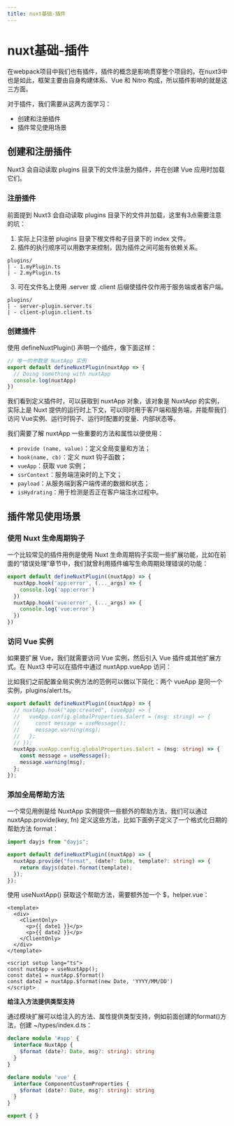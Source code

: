 ```yaml
---
title: nuxt基础-插件
---
```


# nuxt基础-插件

在webpack项目中我们也有插件，插件的概念是影响贯穿整个项目的。在nuxt3中也是如此，框架主要由自身构建体系、Vue 和 Nitro 构成，所以插件影响的就是这三方面。

对于插件，我们需要从这两方面学习：

- 创建和注册插件
- 插件常见使用场景

## 创建和注册插件

Nuxt3 会自动读取 plugins 目录下的文件注册为插件，并在创建 Vue 应用时加载它们。

### 注册插件

前面提到 Nuxt3 会自动读取 plugins 目录下的文件并加载，这里有3点需要注意的坑：

1. 实际上只注册 plugins 目录下根文件和子目录下的 index 文件。
2. 插件的执行顺序可以用数字来控制，因为插件之间可能有依赖关系。
```
plugins/
| - 1.myPlugin.ts
| - 2.myPlugin.ts
```
3. 可在文件名上使用 .server 或 .client 后缀使插件仅作用于服务端或者客户端。
```
plugins/
| - server-plugin.server.ts
| - client-plugin.client.ts
```

### 创建插件

使用 defineNuxtPlugin() 声明一个插件，像下面这样：

```ts
// 唯一的参数是 NuxtApp 实例
export default defineNuxtPlugin(nuxtApp => {
  // Doing something with nuxtApp
  console.log(nuxtApp)
})
```

我们看到定义插件时，可以获取到 nuxtApp 对象，该对象是 NuxtApp 的实例，实际上是 Nuxt 提供的运行时上下文，可以同时用于客户端和服务端，并能帮我们访问 Vue实例、运行时钩子、运行时配置的变量、内部状态等。

我们需要了解 nuxtApp 一些重要的方法和属性以便使用：

- `provide (name, value)`：定义全局变量和方法；
- `hook(name, cb)`：定义 nuxt 钩子函数；
- `vueApp`：获取 vue 实例；
- `ssrContext`：服务端渲染时的上下文；
- `payload`：从服务端到客户端传递的数据和状态；
- `isHydrating`：用于检测是否正在客户端注水过程中。

## 插件常见使用场景

### 使用 Nuxt 生命周期钩子

一个比较常见的插件用例是使用 Nuxt 生命周期钩子实现一些扩展功能，比如在前面的“错误处理”章节中，我们就曾利用插件编写生命周期处理错误的功能：

```ts
export default defineNuxtPlugin((nuxtApp) => {
  nuxtApp.hook('app:error', (..._args) => {
    console.log('app:error')
  })
  nuxtApp.hook('vue:error', (..._args) => {
    console.log('vue:error')
  })
})
```

### 访问 Vue 实例

如果要扩展 Vue，我们就需要访问 Vue 实例，然后引入 Vue 插件或其他扩展方式。在 Nuxt3 中可以在插件中通过 nuxtApp.vueApp 访问：

比如我们之前配置全局实例方法的范例可以做以下简化：两个 vueApp 是同一个实例，plugins/alert.ts。

```ts
export default defineNuxtPlugin((nuxtApp) => {
  // nuxtApp.hook("app:created", (vueApp) => {
  //   vueApp.config.globalProperties.$alert = (msg: string) => {
  //     const message = useMessage();
  //     message.warning(msg);
  //   };
  // });
  nuxtApp.vueApp.config.globalProperties.$alert = (msg: string) => {
    const message = useMessage();
    message.warning(msg);
  };
});
```

### 添加全局帮助方法

一个常见用例是给 NuxtApp 实例提供一些额外的帮助方法，我们可以通过 nuxtApp.provide(key, fn) 定义这些方法，比如下面例子定义了一个格式化日期的帮助方法 format：

```ts
import dayjs from "dayjs";

export default defineNuxtPlugin((nuxtApp) => {
  nuxtApp.provide("format", (date?: Date, template?: string) => {
    return dayjs(date).format(template);
  });
});
```
使用 useNuxtApp() 获取这个帮助方法，需要额外加一个 $，helper.vue：
```vue
<template>
  <div>
    <ClientOnly>
      <p>{{ date1 }}</p>
      <p>{{ date2 }}</p>
    </ClientOnly>
  </div>
</template>

<script setup lang="ts">
const nuxtApp = useNuxtApp();
const date1 = nuxtApp.$format()
const date2 = nuxtApp.$format(new Date, 'YYYY/MM/DD')
</script>
```

**给注入方法提供类型支持**

通过模块扩展可以给注入的方法、属性提供类型支持，例如前面创建的format()方法，创建 ~/types/index.d.ts：

```ts
declare module '#app' {
  interface NuxtApp {
    $format (date?: Date, msg?: string): string
  }
}

declare module 'vue' {
  interface ComponentCustomProperties {
    $format (date?: Date, msg?: string): string
  }
}

export { }
```